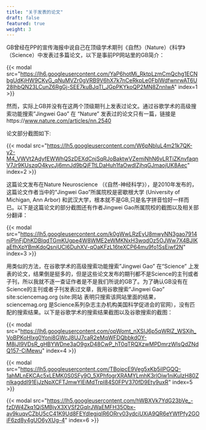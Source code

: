 ```yaml
---
title: "关于发表的论文"
draft: false
featured: true
weight: 3
---
```


GB曾经在PP的宣传海报中说自己在顶级学术期刊《自然》（Nature）《科学》（Science）中发表过多篇论文，以下是事前PP网站里的GB简介：

{{< modal src="https://lh6.googleusercontent.com/YaP6hotMi_RktpLzmCmQchg1ECNbgUdKjHW9CKyG_qNuMVZr0gVRB9V6hX7k7nCeRkpLe0FblWdfwnrwAT6U28lhbQN23LCunZ6RgGj-SEE7kuBJqTl_JGpPKYkoQP2MN8ZnnIwA" index=1 >}}

然而，实际上GB并没有在这两个顶级期刊上发表过论文。通过谷歌学术的高级搜索功能搜索”Jingwei Gao” 在 “Nature” 发表过的论文只有一篇，链接是https://www.nature.com/articles/nn.2540

论文部分截图如下:

{{< modal src="https://lh5.googleusercontent.com/W6pNbluL4m21k7QK-y2-M4_VWVt2AdyfEWWhQSzDEXdCnjSqRJoBaktwVZemiNhN6vLRTiZKnvfaqnV7Jr9KUszqO4kycJj6mnJd9bQjFTtLDaHuh1faOwdlZjhqGJmaojUK8Aec" index=2 >}}

这篇论文发布在Nature Neuroscience （《自然-神经科学》），是2010年发布的，这篇论文作者当中的“Jingwei Gao”所属院校是密歇根大学 (University of Michigan, Ann Arbor) 和武汉大学，根本就不是GB,只是名字拼音恰好一样而已。以下是这篇论文的部分截图还有作者Jingwei Gao所属院校的截图以及相关部分翻译：

{{< modal src="https://lh5.googleusercontent.com/k0gWwLRzEyU8mwyNN3gao7914njPInFjDhKDBlqdTGmKUgpe4W8WME2eWMKNxH3wqdOz5OJWw7X4BJIKaEfhXpYBmKdoQsniUCl6DuhXV-qOaKFzL16teXCP64mu9fo1SsEiwf2N" index=3 >}}

用类似的方法，在谷歌学术的高级搜索功能搜索”Jingwei Gao” 在“Science” 上发表的论文，结果倒是挺多的，但是这些论文发布的期刊都不是Science的主刊或者子刊，所以我就不逐一查证作者是不是我们所说的GB了。为了确认GB没有在Science的主刊或者子刊发表过文章，我用谷歌搜索”Jingwei Gao” site:sciencemag.org (site:网站 表明只搜索该网站里面的结果，sciencemag.org 是Science系列杂志主办机构美国科学促进会的官网），没有匹配的搜索结果。以下是谷歌学术的搜索结果截图以及谷歌搜索的截图：

{{< modal src="https://lh6.googleusercontent.com/opWomt_nXSIJ6p5qWRlZ_WSXjh_VoBPKoHIxg0Yoni8GWcJ8UJ7caR2eMqWFDQbbkdOY-M8jJI9VDsR_gHBYWDne3aO9gxD48CwP_hT0qTRQXzwMPDmrzWIsQdZNdQ157-CiMewu" index=4 >}}

{{< modal src="https://lh5.googleusercontent.com/TBoipcE9Veg5xKb5iIPGQQ-1ahMLnEKCAc5xLEMK0S0SFy9O_5XPhfogrXRAMYLmhK3rlOiw1niKuIzH80ZnlkagddI91EjJzNpXCFTJmwYlEiMdTrpI84S0FPV370fD9Ety9uxR" index=5 >}}

{{< modal src="https://lh5.googleusercontent.com/hWBXVk7YdG23bVe_-fzDW4Zkq1QjSMBjyX3XVSf2GqIrJWaEMFH35Obx-av9kuqvCZbU5cC41K9Ud8FEYdlegjqIR6ORrv03ydciUXiA9QR6eYWfPfy2GOiF6zd8y4gUO6yXUg-4" index=6 >}}